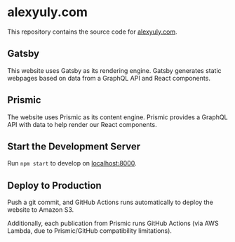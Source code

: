 # alexyuly.com

This repository contains the source code for [alexyuly.com](https://alexyuly.com).

## Gatsby

This website uses Gatsby as its rendering engine. Gatsby generates static webpages based on data from a GraphQL API and React components.

## Prismic

The website uses Prismic as its content engine. Prismic provides a GraphQL API with data to help render our React components.

## Start the Development Server

Run `npm start` to develop on [localhost:8000](http://localhost:8000/).

## Deploy to Production

Push a git commit, and GitHub Actions runs automatically to deploy the website to Amazon S3.

Additionally, each publication from Prismic runs GitHub Actions (via AWS Lambda, due to Prismic/GitHub compatibility limitations).
